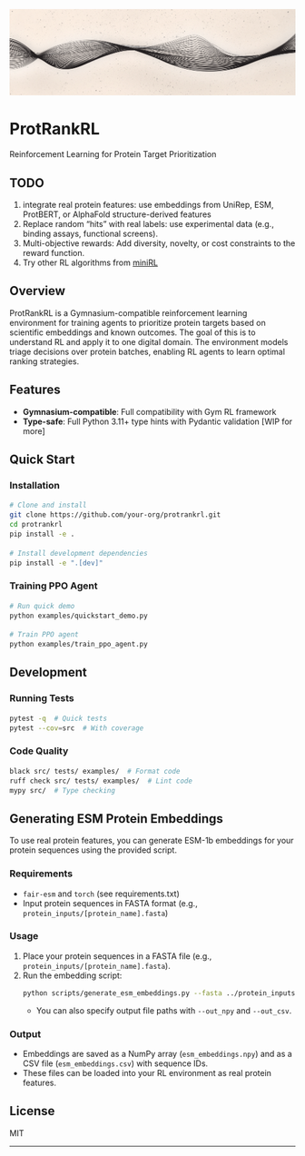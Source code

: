 ![Banner](assets/github_banner.png)

# ProtRankRL

Reinforcement Learning for Protein Target Prioritization

## TODO
1. integrate real protein features: use embeddings from UniRep, ESM, ProtBERT, or AlphaFold structure-derived features
2. Replace random “hits” with real labels: use experimental data (e.g., binding assays, functional screens).
3. Multi-objective rewards: Add diversity, novelty, or cost constraints to the reward function.
4. Try other RL algorithms from [miniRL](https://github.com/seungeunrho/minimalRL)

## Overview

ProtRankRL is a Gymnasium-compatible reinforcement learning environment for training agents to prioritize protein targets based on scientific embeddings and known outcomes. The goal of this is to understand RL and apply it to one digital domain. The environment models triage decisions over protein batches, enabling RL agents to learn optimal ranking strategies.

## Features

- **Gymnasium-compatible**: Full compatibility with Gym RL framework
- **Type-safe**: Full Python 3.11+ type hints with Pydantic validation
[WIP for more]

## Quick Start

### Installation

```bash
# Clone and install
git clone https://github.com/your-org/protrankrl.git
cd protrankrl
pip install -e .

# Install development dependencies
pip install -e ".[dev]"
```

### Training PPO Agent

```bash
# Run quick demo
python examples/quickstart_demo.py

# Train PPO agent
python examples/train_ppo_agent.py
```

## Development

### Running Tests

```bash
pytest -q  # Quick tests
pytest --cov=src  # With coverage
```

### Code Quality

```bash
black src/ tests/ examples/  # Format code
ruff check src/ tests/ examples/  # Lint code
mypy src/  # Type checking
```

## Generating ESM Protein Embeddings

To use real protein features, you can generate ESM-1b embeddings for your protein sequences using the provided script.

### Requirements
- `fair-esm` and `torch` (see requirements.txt)
- Input protein sequences in FASTA format (e.g., `protein_inputs/[protein_name].fasta`)

### Usage

1. Place your protein sequences in a FASTA file (e.g., `protein_inputs/[protein_name].fasta`).
2. Run the embedding script:
   ```bash
   python scripts/generate_esm_embeddings.py --fasta ../protein_inputs/[protein_name].fasta
   ```
   - You can also specify output file paths with `--out_npy` and `--out_csv`.

### Output
- Embeddings are saved as a NumPy array (`esm_embeddings.npy`) and as a CSV file (`esm_embeddings.csv`) with sequence IDs.
- These files can be loaded into your RL environment as real protein features.


## License

MIT

---